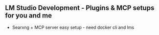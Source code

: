 ## LM Studio Development - Plugins & MCP setups for you and me

- Searxng + MCP server easy setup - need docker cli and lms
